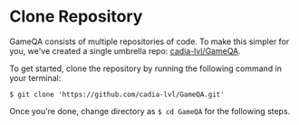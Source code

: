 # Clone Repository

GameQA consists of multiple repositories of code. To make this simpler for you, we've created a single umbrella repo: [cadia-lvl/GameQA](https://www.github.com/cadia-lvl/GameQA). 

To get started, clone the repository by running the following command in your terminal: 
```
$ git clone 'https://github.com/cadia-lvl/GameQA.git'
```

Once you're done, change directory as ```$ cd GameQA``` for the following steps.

<!--  -->